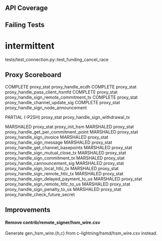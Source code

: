 
API Coverage
----------------------------------------------------------------

## Failing Tests

# intermittent
tests/test_connection.py::test_funding_cancel_race

## Proxy Scoreboard

COMPLETE		proxy_stat proxy_handle_ecdh
COMPLETE		proxy_stat proxy_handle_pass_client_hsmfd
COMPLETE		proxy_stat proxy_handle_sign_remote_commitment_tx
COMPLETE		proxy_stat proxy_handle_channel_update_sig
COMPLETE		proxy_stat proxy_handle_sign_node_announcement

PARTIAL (-P2SH)	proxy_stat proxy_handle_sign_withdrawal_tx

MARSHALED		proxy_stat proxy_init_hsm
MARSHALED		proxy_stat proxy_handle_get_per_commitment_point
MARSHALED		proxy_stat proxy_handle_sign_invoice
MARSHALED		proxy_stat proxy_handle_sign_message
MARSHALED		proxy_stat proxy_handle_get_channel_basepoints
MARSHALED		proxy_stat proxy_handle_sign_mutual_close_tx
MARSHALED		proxy_stat proxy_handle_sign_commitment_tx
MARSHALED		proxy_stat proxy_handle_cannouncement_sig
MARSHALED		proxy_stat proxy_handle_sign_local_htlc_tx
MARSHALED		proxy_stat proxy_handle_sign_remote_htlc_tx
MARSHALED		proxy_stat proxy_handle_sign_delayed_payment_to_us
MARSHALED		proxy_stat proxy_handle_sign_remote_htlc_to_us
MARSHALED		proxy_stat proxy_handle_sign_penalty_to_us
MARSHALED		proxy_stat proxy_handle_check_future_secret


Improvements
----------------------------------------------------------------

#### Remove contrib/remote_signer/hsm_wire.csv

Generate gen_hsm_wire.{h,c} from c-lightning/hsmd/hsm_wire.csv instead.
  
